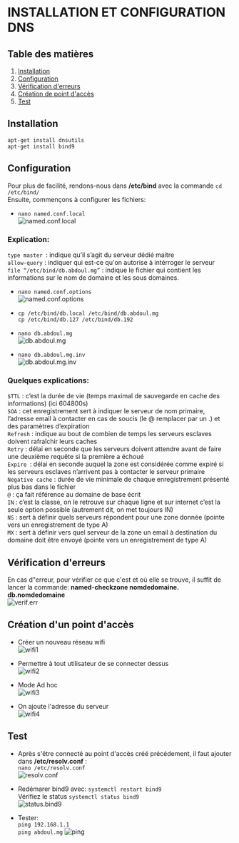 # INSTALLATION ET CONFIGURATION DNS
## Table des matières
1. [Installation](#install)
2. [Configuration](#config)
3. [Vérification d'erreurs](#verif)
4. [Création de point d'accès](#wifi)
5. [Test](#test)


## <a name="install"> Installation</a>
` apt-get install dnsutils `  
`apt-get install bind9 `

## <a name="config"> Configuration</a>
Pour plus de facilité, rendons-nous dans __/etc/bind__ avec la commande `cd /etc/bind/`  
Ensuite, commençons à configurer les fichiers:

* `nano named.conf.local`  
![named.conf.local](/assets/named.conf.local.png)

### Explication:
`type master `: indique qu’il s’agit du serveur dédié maitre   
`allow-query` : indiquer qui est-ce qu'on autorise à intérroger le serveur  
`file “/etc/bind/db.abdoul.mg”` : indique le fichier qui contient les informations sur le nom de domaine et les sous domaines.  

* `nano named.conf.options`  
![named.conf.options](/assets/named.conf.options.png)

* `cp /etc/bind/db.local /etc/bind/db.abdoul.mg`   
`cp /etc/bind/db.127 /etc/bind/db.192`

* `nano db.abdoul.mg`  
![db.abdoul.mg](/assets/db.abdoul.mg.png)

* `nano db.abdoul.mg.inv`  
![db.abdoul.mg.inv](/assets/db.abdoul.mg.inv.png)

### Quelques explications:
`$TTL` : c’est la durée de vie (temps maximal de sauvegarde en cache des informations) (ici 604800s)   
`SOA` : cet enregistrement sert à indiquer le serveur de nom primaire, l’adresse email à contacter en cas de soucis (le @ remplacer par un .) et des paramètres d’expiration  
`Refresh` : indique au bout de combien de temps les serveurs esclaves doivent rafraîchir leurs caches  
`Retry` : délai en seconde que les serveurs doivent attendre avant de faire une deuxième requête si la première a échoué  
`Expire `: délai en seconde auquel la zone est considérée comme expiré si les serveurs esclaves n’arrivent pas à contacter le serveur primaire  
`Negative cache` : durée de vie minimale de chaque enregistrement présenté plus bas dans le fichier  
`@` : ça fait référence au domaine de base écrit  
`IN` : c’est la classe, on le retrouve sur chaque ligne et sur internet c’est la seule option possible (autrement dit, on met toujours IN)  
`NS` : sert à définir quels serveurs répondent pour une zone donnée (pointe vers un enregistrement de type A)  
`MX` : sert à définir vers quel serveur de la zone un email à destination du domaine doit être envoyé (pointe vers un enregistrement de type A) 



## <a name="verif"> Vérification d'erreurs</a>
En cas d"erreur, pour vérifier ce que c'est et où elle se trouve, il suffit de lancer la commande: __named-checkzone nomdedomaine. db.nomdedomaine__  
![verif.err](/assets/verif.err.png)

## <a name="wifi"> Création d'un point d'accès</a>
* Créer un nouveau réseau wifi  
![wifi1](/assets/wifi1.png)

* Permettre à tout utilisateur de se connecter dessus  
![wifi2](/assets/wifi2.png)

* Mode Ad hoc  
![wifi3](/assets/wifi3.png)

* On ajoute l'adresse du serveur  
![wifi4](/assets/wifi4.png)

## <a name="test"> Test</a>
* Après s'être connecté au point d'accès créé précédement, il faut ajouter dans __/etc/resolv.conf__  :  
`nano /etc/resolv.conf`  
![resolv.conf](/assets/resolv.conf.png)

* Redémarer bind9 avec: `systemctl restart bind9`  
Vérifiez le status `systemctl status bind9`  
![status.bind9](/assets/status.png)

* Tester:  
`ping 192.168.1.1`  
`ping abdoul.mg`
![ping](/assets/ping.png)


